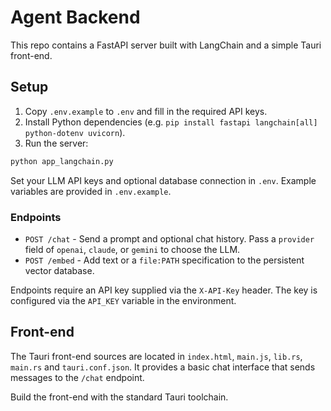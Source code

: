 # Agent Backend

This repo contains a FastAPI server built with LangChain and a simple Tauri front-end.

## Setup

1. Copy `.env.example` to `.env` and fill in the required API keys.
2. Install Python dependencies (e.g. `pip install fastapi langchain[all] python-dotenv uvicorn`).
3. Run the server:

```bash
python app_langchain.py
```

Set your LLM API keys and optional database connection in `.env`. Example
variables are provided in `.env.example`.

### Endpoints

* `POST /chat` - Send a prompt and optional chat history. Pass a `provider`
  field of `openai`, `claude`, or `gemini` to choose the LLM.
* `POST /embed` - Add text or a `file:PATH` specification to the persistent
  vector database.

Endpoints require an API key supplied via the `X-API-Key` header. The key is
configured via the `API_KEY` variable in the environment.

## Front-end

The Tauri front-end sources are located in `index.html`, `main.js`, `lib.rs`,
`main.rs` and `tauri.conf.json`. It provides a basic chat interface that sends
messages to the `/chat` endpoint.

Build the front-end with the standard Tauri toolchain.
